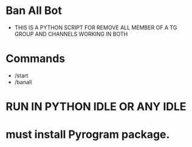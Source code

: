 # Ban All Bot

- THIS IS A PYTHON SCRIPT FOR REMOVE ALL MEMBER OF A TG GROUP AND CHANNELS WORKING IN BOTH
 
# Commands
- /start
- /banall

# RUN IN PYTHON IDLE OR ANY IDLE
# must install Pyrogram package.
